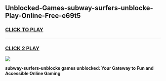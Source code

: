 
## Unblocked-Games-subway-surfers-unblocke-Play-Online-Free-e69t5
<h3>
<a href="https://premium76.site?title=subway-surfers-unblocke&ref=26A">CLICK TO PLAY</a></h3>
<hr>

<h3>
<a href="https://premium76.site?title=subway-surfers-unblocke&ref=26A">CLICK 2 PLAY</a>
  
</h3>

<a href="https://premium76.site?title=subway-surfers-unblocke&ref=26A"><img src="https://clearcache.store/games.png"></a>


**subway-surfers-unblocke games unblocked: Your Gateway to Fun and Accessible Online Gaming**
